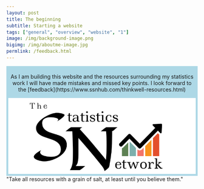```yaml
---
layout: post
title: The beginning
subtitle: Starting a website
tags: ["general", "overview", "website", "1"]
image: /img/background-image.png
bigimg: /img/aboutme-image.jpg
permlink: /feedback.html
---
```


<div style="padding:5px; text-align:center; background-color:lightblue;">
  <div class="banner-content">
    <p>As I am building this website and the resources surrounding my statistics work I will have made mistakes and missed key points. I look forward to the [feedback](https://www.ssnhub.com/thinkwell-resources.html)</p>
 <img src="/img/background-image.png" alt="An orginal statistic logo" align="center" width = "600" height = "200"/>
 </div>
</div>

<centre>
"Take all resources with a grain of salt, at least until you believe them."
</centre>
